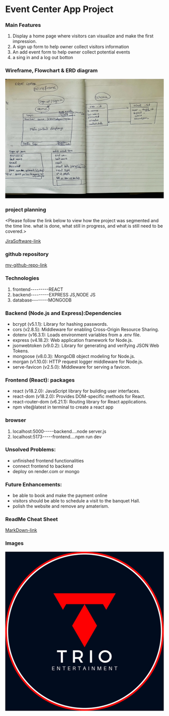 # Event Center App Project
<Developping a responsive website where the owner will be able to advertise for his services increasing leads and building his online brand. >

### Main Features
1. Display a home page where visitors can visualize and make the first impression.
2. A sign up form to help owner collect visitors information
3. An add event form to help owner collect potential events
4. a sing in and a log out botton

### Wireframe, Flowchart & ERD diagram
![click-here-to-view-wireframe](IMG_0975.jpg)

### project planning
<Please follow the link below to view how the project was segmented and the time line. what 
is done, what still in progress, and what is still need to be covered.>

[JiraSoftware-link](https://olingageorgette237.atlassian.net/jira/software/c/projects/TECW/boards/2/backlog)

### github repository

<click link below>

[my-github-repo-link](#https://github.com/GeorgetteOlinga/TrioEventCenter-MERN-PROJECT)

### Technologies
1.  frontend---------REACT
2. backend---------EXPRESS JS,NODE JS
3. database--------MONGODB

### Backend (Node.js and Express):Dependencies

- bcrypt (v5.1.1): Library for hashing passwords.
- cors (v2.8.5): Middleware for enabling Cross-Origin Resource Sharing.
- dotenv (v16.3.1): Loads environment variables from a .env file.
- express (v4.18.2): Web application framework for Node.js.
- jsonwebtoken (v9.0.2): Library for generating and verifying JSON Web Tokens.
- mongoose (v8.0.3): MongoDB object modeling for Node.js.
- morgan (v1.10.0): HTTP request logger middleware for Node.js.
- serve-favicon (v2.5.0): Middleware for serving a favicon.

### Frontend (React): packages
- react (v18.2.0): JavaScript library for building user interfaces.
- react-dom (v18.2.0): Provides DOM-specific methods for React.
- react-router-dom (v6.21.1): Routing library for React applications.
- npm vite@latest in terminal to create a react app

### browser
1. localhost:5000-----backend....node server.js
2. localhost:5173-----frontend....npm run dev

### Unsolved Problems:
- unfinished frontend functionalities
- connect frontend to backend 
- deploy on render.com or mongo

### Future Enhancements:
- be able to book and make the payment online
- visitors should be able to schedule a visit to the banquet Hall.
- polish the website and remove any amaterism.

### ReadMe Cheat Sheet

[MarkDown-link](https://www.markdownguide.org/cheat-sheet/)

### Images
![Alt text](triologo.jpg)

